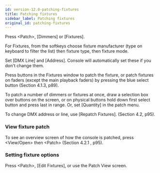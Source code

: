 ```yaml
---
id: version-12.0-patching-fixtures
title: Patching fixtures
sidebar_label: Patching fixtures
original_id: patching-fixtures
---
```


Press \<Patch\>, \[Dimmers\] or \[Fixtures\].

For Fixtures, from the softkeys choose fixture manufacturer (type on
keyboard to filter the list) then fixture type, then fixture mode.

Set \[DMX Line\] and \[Address\]. Console will automatically set these
if you don't change them.

Press buttons in the Fixtures window to patch the fixture, or patch
fixtures on faders (except the main playback faders) by pressing the
blue select button (Section 4.1.3, p89).

To patch a number of dimmers or fixtures at once, draw a selection box
over buttons on the screen, or on physical buttons hold down first
select button and press last in range. Or, set \[Quantity\] in the patch
menu.

To change DMX address or line, use \[Repatch Fixtures\]. (Section 4.2,
p95).

### View fixture patch

To see an overview screen of how the console is patched, press
\<View/Open\> then \<Patch\> (Section 4.2.1 , p95).

### Setting fixture options

Press \<Patch\>, \[Edit Fixtures\], or use the Patch View screen.


